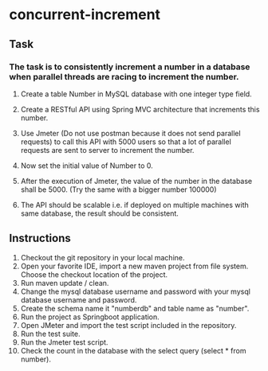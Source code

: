 # concurrent-increment

## Task

### The task is to consistently increment a number in a database when parallel threads are racing to increment the number.

1. Create a table Number in MySQL database with one integer type field.

2. Create a RESTful API using Spring MVC architecture that increments this number.

3. Use Jmeter (Do not use postman because it does not send parallel requests) to call this API with 5000 users so that a lot of parallel requests are sent to server to increment the number.

4. Now set the initial value of Number to 0.

5. After the execution of Jmeter, the value of the number in the database shall be 5000. (Try the same with a bigger number 100000)

6. The API should be scalable i.e. if deployed on multiple machines with same database, the result should be consistent.


## Instructions

1. Checkout the git repository in your local machine.
2. Open your favorite IDE, import a new maven project from file system. Choose the checkout location of the project.
3. Run maven update / clean.
4. Change the mysql database username and password with your mysql database username and password.
5. Create the schema name it "numberdb" and table name as "number".
6. Run the project as Springboot application.
7. Open JMeter and import the test script included in the repository.
8. Run the test suite.
9. Run the Jmeter test script.
10. Check the count in the database with the select query (select * from number).
